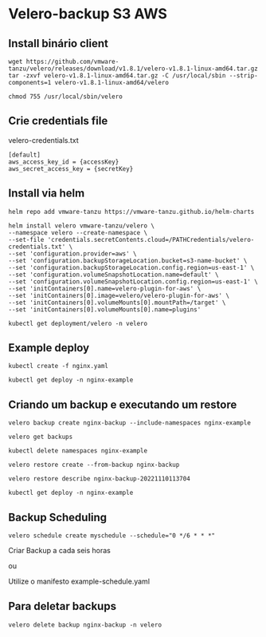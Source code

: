 # Velero-backup S3 AWS

## Install binário client

```
wget https://github.com/vmware-tanzu/velero/releases/download/v1.8.1/velero-v1.8.1-linux-amd64.tar.gz tar -zxvf velero-v1.8.1-linux-amd64.tar.gz -C /usr/local/sbin --strip-components=1 velero-v1.8.1-linux-amd64/velero
```
```
chmod 755 /usr/local/sbin/velero
```

## Crie credentials file

velero-credentials.txt
```
[default]
aws_access_key_id = {accessKey}
aws_secret_access_key = {secretKey}
```

## Install via helm
```
helm repo add vmware-tanzu https://vmware-tanzu.github.io/helm-charts
```
```
helm install velero vmware-tanzu/velero \
--namespace velero --create-namespace \
--set-file 'credentials.secretContents.cloud=/PATHCredentials/velero-credentials.txt' \
--set 'configuration.provider=aws' \
--set 'configuration.backupStorageLocation.bucket=s3-name-bucket' \
--set 'configuration.backupStorageLocation.config.region=us-east-1' \
--set 'configuration.volumeSnapshotLocation.name=default' \
--set 'configuration.volumeSnapshotLocation.config.region=us-east-1' \
--set 'initContainers[0].name=velero-plugin-for-aws' \
--set 'initContainers[0].image=velero/velero-plugin-for-aws' \
--set 'initContainers[0].volumeMounts[0].mountPath=/target' \
--set 'initContainers[0].volumeMounts[0].name=plugins'
```
```
kubectl get deployment/velero -n velero
```
## Example deploy
```
kubectl create -f nginx.yaml
```
```
kubectl get deploy -n nginx-example
```
## Criando um backup e executando um restore 
```
velero backup create nginx-backup --include-namespaces nginx-example
```
```
velero get backups
```
```
kubectl delete namespaces nginx-example
```
```
velero restore create --from-backup nginx-backup
```
```
velero restore describe nginx-backup-20221110113704
```
```
kubectl get deploy -n nginx-example
```
## Backup Scheduling

```
velero schedule create myschedule --schedule="0 */6 * * *"
```
Criar Backup a cada seis horas

ou

Utilize o manifesto example-schedule.yaml

## Para deletar backups 
```
velero delete backup nginx-backup -n velero
```
